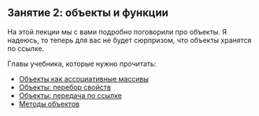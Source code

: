 ## Занятие 2: объекты и функции ##

На этой лекции мы с вами подробно поговорили про объекты.
Я надеюсь, то теперь  для вас не будет сюрпризом, что объекты
хранятся по ссылке.

Главы учебника, которые нужно прочитать:
 - [Объекты как ассоциативные массивы](http://learn.javascript.ru/object)
 - [Объекты: перебор свойств](http://learn.javascript.ru/object-for-in)
 - [Объекты: передача по ссылке](http://learn.javascript.ru/object-reference)
 - [Методы объектов](http://learn.javascript.ru/object-methods)
